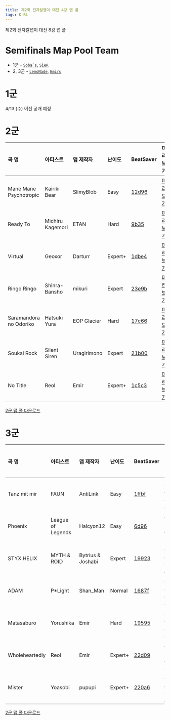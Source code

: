 ```yaml
---
title: 제2회 전자칼잽이 대전 4강 맵 풀
tags: K-BL
---
```


제2회 전자칼잽이 대전 8강 맵 풀

# Semifinals Map Pool Team

- 1군 - [``Soba`s``](https://beatsaver.com/profile/4286549), [`SieR`](https://scoresaber.com/u/76561198320985763)
- 2, 3군 - [`LemoNade`](https://scoresaber.com/u/76561198211726521), [`Emiru`](https://scoresaber.com/u/76561198355532572)

# 1군

4/13 (수) 이전 공개 예정

# 2군


곡 명 | 아티스트 | 맵 제작자 | 난이도 | BeatSaver | 미리보기
:---|:---|:---|:---|:---|:---|
Mane Mane Psychotropic | Kairiki Bear | SlimyBlob | Easy | [12d96](https://beatsaver.com/maps/12d96) | [미리보기](https://skystudioapps.com/bs-viewer/?id=12d96)
Ready To | Michiru Kagemori | ETAN | Hard | [9b35](https://beatsaver.com/maps/9b35) | [미리보기](https://skystudioapps.com/bs-viewer/?id=9b35)
Virtual | Geoxor | Darturr | Expert+ | [1dbe4](https://beatsaver.com/maps/1dbe4) | [미리보기](https://skystudioapps.com/bs-viewer/?id=1dbe4)
Ringo Ringo | Shinra-Bansho | mikuri | Expert | [23e9b](https://beatsaver.com/maps/23e9b) | [미리보기](https://skystudioapps.com/bs-viewer/?id=23e9b)
Saramandora no Odoriko | Hatsuki Yura | EOP Glacier | Hard | [17c66](https://beatsaver.com/maps/17c66) | [미리보기](https://skystudioapps.com/bs-viewer/?id=17c66)
Soukai Rock | Silent Siren | Uragirimono | Expert | [21b00](https://beatsaver.com/maps/21b00) | [미리보기](https://skystudioapps.com/bs-viewer/?id=21b00)
No Title | Reol | Emir | Expert+ | [1c5c3](https://beatsaver.com/maps/1c5c3) | [미리보기](https://skystudioapps.com/bs-viewer/?id=1c5c3)


<a href="/playlist/KBSL2-4.bplist" download>2군 맵 풀 다운로드</a>

# 3군


곡 명 | 아티스트 | 맵 제작자 | 난이도 | BeatSaver | 미리보기
:---|:---|:---|:---|:---|:---|
Tanz mit mir | FAUN | AntiLink | Easy | [1ffbf](https://beatsaver.com/maps/1ffbf) | [미리보기](https://skystudioapps.com/bs-viewer/?id=1ffbf)
Phoenix | League of Legends | Halcyon12 | Easy | [6d96](https://beatsaver.com/maps/6d96) | [미리보기](https://skystudioapps.com/bs-viewer/?id=6d96)
STYX HELIX | MYTH & ROID | Bytrius & Joshabi | Expert | [19923](https://beatsaver.com/maps/19923) | [미리보기](https://skystudioapps.com/bs-viewer/?id=19923)
ADAM | P*Light | Shan_Man | Normal | [1687f](https://beatsaver.com/maps/1687f) | [미리보기](https://skystudioapps.com/bs-viewer/?id=1687f)
Matasaburo | Yorushika | Emir | Hard | [19595](https://beatsaver.com/maps/19595) | [미리보기](https://skystudioapps.com/bs-viewer/?id=19595)
Wholeheartedly | Reol | Emir | Expert+ | [22d09](https://beatsaver.com/maps/22d09) | [미리보기](https://skystudioapps.com/bs-viewer/?id=22d09)
Mister | Yoasobi | pupupi | Expert+ | [220a6](https://beatsaver.com/maps/220a6) | [미리보기](https://skystudioapps.com/bs-viewer/?id=220a6)

<a href="/playlist/KBSL3-4.bplist" download>2군 맵 풀 다운로드</a>